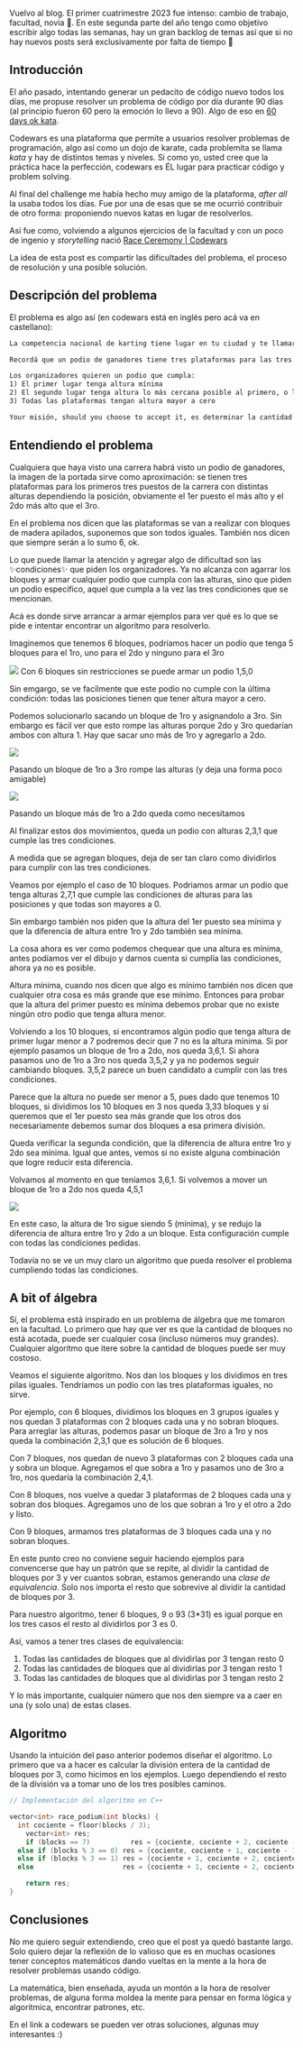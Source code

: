 [title]: <> (Race Ceremony)
[category]: <> (problem solving)
[date]: <> (2023/08/16)

Vuelvo al blog. El primer cuatrimestre 2023 fue intenso: cambio de trabajo, facultad, novia 🤗. En este segunda parte del año tengo como objetivo escribir algo todas las semanas, hay un gran backlog de temas así que si no hay nuevos posts será exclusivamente por falta de tiempo 🥲

## Introducción

El año pasado, intentando generar un pedacito de código nuevo todos los días, me propuse resolver un problema de código por día durante 90 días (al principio fueron 60 pero la emoción lo llevo a 90). Algo de eso en [60 days ok kata](https://github.com/yagopajarino/60-days-of-kata).

Codewars es una plataforma que permite a usuarios resolver problemas de programación, algo así como un dojo de karate, cada problemita se llama _kata_ y hay de distintos temas y niveles. Si como yo, usted cree que la práctica hace la perfección, codewars es ÉL lugar para practicar código y problem solving.

Al final del challenge me había hecho muy amigo de la plataforma, _after all_ la usaba todos los días. Fue por una de esas que se me ocurrió contribuir de otro forma: proponiendo nuevos katas en lugar de resolverlos.

Así fue como, volviendo a algunos ejercicios de la facultad y con un poco de ingenio y _storytelling_ nació [Race Ceremony | Codewars](https://www.codewars.com/kata/62cecd4e5487c10028996e04/)

La idea de esta post es compartir las dificultades del problema, el proceso de resolución y una posible solución.

## Descripción del problema

El problema es algo así (en codewars está en inglés pero acá va en castellano):

```txt
La competencia nacional de karting tiene lugar en tu ciudad y te llamaron para construir el podio de ganadores con los bloques de madera disponibles. Gracias a que vivís en una zona maderera, la cantidad de bloques disponibles es siempre al menos 6.

Recordá que un podio de ganadores tiene tres plataformas para las tres primeras posiciones, donde el primer lugar es el más alto y el segundo es más alto que el tercero, además ser ordenan 2do - 1ro - 3ro (Ver imagen)

Los organizadores quieren un podio que cumpla:
1) El primer lugar tenga altura mínima
2) El segundo lugar tenga altura lo más cercana posible al primero, o lo que es igual, que la diferencia de altura entre el primer y segundo lugar sea mínima
3) Todas las plataformas tengan altura mayor a cero

Your misión, should you choose to accept it, es determinar la cantidad de bloques de madera a utilizar en las plataformas del podio, ordenadas 2do, 1ro, 3ro.
```

## Entendiendo el problema

Cualquiera que haya visto una carrera habrá visto un podio de ganadores, la imagen de la portada sirve como aproximación: se tienen tres plataformas para los primeros tres puestos de la carrera con distintas alturas dependiendo la posición, obviamente el 1er puesto el más alto y el 2do más alto que el 3ro.

En el problema nos dicen que las plataformas se van a realizar con bloques de madera apilados, suponemos que son todos iguales. También nos dicen que siempre serán a lo sumo 6, ok.

Lo que puede llamar la atención y agregar algo de dificultad son las ✨condiciones✨ que piden los organizadores. Ya no alcanza con agarrar los bloques y armar cualquier podio que cumpla con las alturas, sino que piden un podio específico, aquel que cumpla a la vez las tres condiciones que se mencionan.

Acá es donde sirve arrancar a armar ejemplos para ver qué es lo que se pide e intentar encontrar un algoritmo para resolverlo.

Imaginemos que tenemos 6 bloques, podríamos hacer un podío que tenga 5 bloques para el 1ro, uno para el 2do y ninguno para el 3ro

![](../../../../images/podio1.jpeg)
Con 6 bloques sin restricciones se puede armar un podio 1,5,0

Sin emgargo, se ve facilmente que este podio no cumple con la última condición: todas las posiciones tienen que tener altura mayor a cero.

Podemos solucionarlo sacando un bloque de 1ro y asignandolo a 3ro. Sin embargo es fácil ver que esto rompe las alturas porque 2do y 3ro quedarían ambos con altura 1. Hay que sacar uno más de 1ro y agregarlo a 2do.

![](../../../../images/podio3.jpeg)

Pasando un bloque de 1ro a 3ro rompe las alturas (y deja una forma poco amigable)

![](../../../../images/podio2.jpeg)

Pasando un bloque más de 1ro a 2do queda como necesitamos

Al finalizar estos dos movimientos, queda un podio con alturas 2,3,1 que cumple las tres condiciones.

A medida que se agregan bloques, deja de ser tan claro como dividirlos para cumplir con las tres condiciones.

Veamos por ejemplo el caso de 10 bloques. Podriamos armar un podio que tenga alturas 2,7,1 que cumple las condiciones de alturas para las posiciones y que todas son mayores a 0.

Sin embargo también nos piden que la altura del 1er puesto sea mínima y que la diferencia de altura entre 1ro y 2do también sea mínima.

La cosa ahora es ver como podemos chequear que una altura es mínima, antes podíamos ver el dibujo y darnos cuenta si cumplía las condiciones, ahora ya no es posible.

Altura mínima, cuando nos dicen que algo es mínimo también nos dicen que cualquier otra cosa es más grande que ese mínimo. Entonces para probar que la altura del primer puesto es mínima debemos probar que no existe ningún otro podio que tenga altura menor.

Volviendo a los 10 bloques, si encontramos algún podio que tenga altura de primer lugar menor a 7 podremos decir que 7 no es la altura mínima. Si por ejemplo pasamos un bloque de 1ro a 2do, nos queda 3,6,1. Si ahora pasamos uno de 1ro a 3ro nos queda 3,5,2 y ya no podemos seguir cambiando bloques. 3,5,2 parece un buen candidato a cumplir con las tres condiciones.

Parece que la altura no puede ser menor a 5, pues dado que tenemos 10 bloques, si dividimos los 10 bloques en 3 nos queda 3,33 bloques y si queremos que el 1er puesto sea más grande que los otros dos necesariamente debemos sumar dos bloques a esa primera división.

Queda verificar la segunda condición, que la diferencia de altura entre 1ro y 2do sea mínima. Igual que antes, vemos si no existe alguna combinación que logre reducir esta diferencia.

Volvamos al momento en que teníamos 3,6,1. Si volvemos a mover un bloque de 1ro a 2do nos queda 4,5,1

![](../../../../images/podio4.jpeg)

En este caso, la altura de 1ro sigue siendo 5 (mínima), y se redujo la diferencia de altura entre 1ro y 2do a un bloque. Esta configuración cumple con todas las condiciones pedidas.

Todavía no se ve un muy claro un algoritmo que pueda resolver el problema cumpliendo todas las condiciones.

## A bit of álgebra

Sí, el problema está inspirado en un problema de álgebra que me tomaron en la facultad. Lo primero que hay que ver es que la cantidad de bloques no está acotada, puede ser cualquier cosa (incluso números muy grandes). Cualquier algoritmo que itere sobre la cantidad de bloques puede ser muy costoso.

Veamos el siguiente algoritmo. Nos dan los bloques y los dividimos en tres pilas iguales. Tendríamos un podio con las tres plataformas iguales, no sirve.

Por ejemplo, con 6 bloques, dividimos los bloques en 3 grupos iguales y nos quedan 3 plataformas con 2 bloques cada una y no sobran bloques. Para arreglar las alturas, podemos pasar un bloque de 3ro a 1ro y nos queda la combinación 2,3,1 que es solución de 6 bloques.

Con 7 bloques, nos quedan de nuevo 3 plataformas con 2 bloques cada una y sobra un bloque. Agregamos el que sobra a 1ro y pasamos uno de 3ro a 1ro, nos quedaría la combinación 2,4,1.

Con 8 bloques, nos vuelve a quedar 3 plataformas de 2 bloques cada una y sobran dos bloques. Agregamos uno de los que sobran a 1ro y el otro a 2do y listo.

Con 9 bloques, armamos tres plataformas de 3 bloques cada una y no sobran bloques.

En este punto creo no conviene seguir haciendo ejemplos para convencerse que hay un patrón que se repite, al dividir la cantidad de bloques por 3 y ver cuantos sobran, estamos generando una _clase de equivalencia_. Solo nos importa el resto que sobrevive al dividir la cantidad de bloques por 3.

Para nuestro algoritmo, tener 6 bloques, 9 o 93 (3\*31) es igual porque en los tres casos el resto al dividirlos por 3 es 0.

Así, vamos a tener tres clases de equivalencia:

1. Todas las cantidades de bloques que al dividirlas por 3 tengan resto 0
2. Todas las cantidades de bloques que al dividirlas por 3 tengan resto 1
3. Todas las cantidades de bloques que al dividirlas por 3 tengan resto 2

Y lo más importante, cualquier número que nos den siempre va a caer en una (y solo una) de estas clases.

## Algoritmo

Usando la intuición del paso anterior podemos diseñar el algoritmo. Lo primero que va a hacer es calcular la división entera de la cantidad de bloques por 3, como hicimos en los ejemplos. Luego dependiendo el resto de la división va a tomar uno de los tres posibles caminos.

```cpp
// Implementación del algoritmo en C++

vector<int> race_podium(int blocks) {
  int cociente = floor(blocks / 3);
	vector<int> res;
	if (blocks == 7)          res = {cociente, cociente + 2, cociente -1};
  else if (blocks % 3 == 0) res = {cociente, cociente + 1, cociente - 1};
  else if (blocks % 3 == 1) res = {cociente + 1, cociente + 2, cociente - 2};
  else                      res = {cociente + 1, cociente + 2, cociente - 1};

	return res;
}
```

## Conclusiones

No me quiero seguir extendiendo, creo que el post ya quedó bastante largo. Solo quiero dejar la reflexión de lo valioso que es en muchas ocasiones tener conceptos matemáticos dando vueltas en la mente a la hora de resolver problemas usando código.

La matemática, bien enseñada, ayuda un montón a la hora de resolver problemas, de alguna forma moldea la mente para pensar en forma lógica y algoritmica, encontrar patrones, etc.

En el link a codewars se pueden ver otras soluciones, algunas muy interesantes :)
